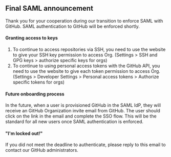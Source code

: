 Final SAML announcement
---

Thank you for your cooperation during our transition to enforce SAML with GitHub. SAML authentication to GitHub will be enforced shortly.

#### Granting access to keys

1. To continue to access repositories via SSH, you need to use the website to give your SSH key permission to access Org. (Settings > SSH and GPG keys > authorize specific keys for orgs)
2. To continue to using personal access tokens with the GitHub API, you need to use the website to give each token permission to access Org. (Settings > Developer Settings > Personal access tokens > Authorize specific tokens for orgs)

#### Future onboarding process

In the future, when a user is provisioned GitHub in the SAML IdP, they will receive an GitHub Organization invite email from GitHub. The user should click on the link in the email and complete the SSO flow. This will be the standard for all new users once SAML authentication is enforced.

#### "I'm locked out!"

If you did not meet the deadline to authenticate, please reply to this email to contact our GitHub administrators.
